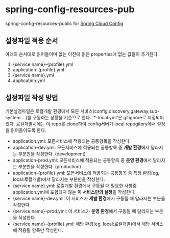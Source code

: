 # spring-config-resources-pub
spring-config-resources-public for [Spring Cloud Config](https://spring.io/projects/spring-cloud-config)

## 설정파일 적용 순서
아래의 순서대로 읽어들이며 없는 이전에 읽은 properties에 없는 값들이 추가된다.
1. {service name}-{profile}.yml
1. application-{profile}.yml
1. {service name}.yml
1. application.yml

## 설정파일 작성 방법
기본설정파일은 로컬개발 환경에서 모든 서비스(config,discovery,gateway,sub-system ...)를 구동하는 상황을 기준으로 한다.
'*-local.yml'은 gitignore로 지정되어 있다. 로컬개발시에는 이 repo를 clone하여 config서버가 local repogitory에서 설정을 읽어들이도록 한다.

* application.yml: 모든서비스에 적용되는 공통항목을 작성한다.
* application-dev.yml: 모든서비스에 적용되는 공통항목 중 **개발 환경**에서 달라지는 부분만을 작성한다. (development)
* application-prod.yml: 모든서비스에 적용되는 공통항목 중 **운영 환경**에서 달라지는 부분만을 작성한다. (production)
* application-{profile}.yml: 모든서비스에 적용되는 공통항목 중 특정 환경(eg, local:로컬개발)에서 달라지는 부분만을 작성한다.
* {service name}.yml: 로컬개발 환경에서 구동될 때 필요한 사항중 application.yml에 포함되지 않는 **이 서비스만의 설정**을 작성한다.
* {service name}-dev.yml: 이 서비스가 **개발 환경**에서 구동될 때 달라지는 부분을 작성한다.
* {service name}-prod.yml: 이 서비스가 **운영 환경**에서 구동될 때 달라지는 부분을 작성한다.
* {service name}-{profile}.yml: 해당 환경(eg, local:로컬개발)에서 해당 서비스에 적용될 항목만 작성한다.
